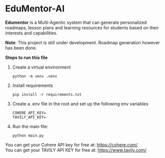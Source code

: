 # EduMentor-AI
**Edumentor** is a Multi-Agentic system that can generate personalized roadmaps, lesson plans and learning resources for students based on their interests and capabilities.

**Note**: This project is still under development. Roadmap generation however has been done.

**Steps to run this file**

1. Create a virtual environment<br>
   ```
   python -m venv .venv
   ```
2. Install requirements</br>
    ```
    pip install -r requirements.txt
    ```
3. Create a .env file in the root and set up the following env variables</br>
   ```
   COHERE_API_KEY=
   TAVILY_API_KEY=
   ```
4. Run the main file:</br>
   ```
   python main.py
   ```

You can get your Cohere API key for free at: https://cohere.com/<br>
You can get your TAVILY API KEY for free at: https://www.tavily.com/
